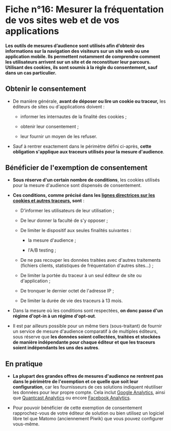 # Fiche n°16: Mesurer la fréquentation de vos sites web et de vos applications

#### Les outils de mesures d’audience sont utilisés afin d’obtenir des informations sur la navigation des visiteurs sur un site web ou une application mobile. Ils permettent notamment de comprendre comment les utilisateurs arrivent sur un site et de reconstituer leur parcours. Utilisant des cookies, ils sont soumis à la règle du consentement, sauf dans un cas particulier.

## Obtenir le consentement

* De manière générale, **avant de déposer ou lire un cookie ou traceur,** les éditeurs de sites ou d'applications doivent :

    * informer les internautes de la finalité des cookies ;

    * obtenir leur consentement ;

    * leur fournir un moyen de les refuser.

* Sauf à rentrer exactement dans le périmètre défini ci-après, **cette obligation s'applique aux traceurs utilisés pour la mesure d'audience**.

## Bénéficier de l'exemption de consentement

* **Sous réserve d'un certain nombre de conditions**, les cookies utilisés pour la mesure d'audience sont dispensés de consentement.

* **Ces conditions, comme précisé dans les [lignes directrices sur les cookies et autres traceurs](https://www.legifrance.gouv.fr/affichTexte.do?cidTexte=JORFTEXT000038783337), sont** :

    * D'informer les utilisateurs de leur utilisation ;

    * De leur donner la faculté de s'y opposer ;

    * De limiter le dispositif aux seules finalités suivantes :

        * la mesure d'audience ;

        * l'A/B testing ;

    * De ne pas recouper les données traitées avec d'autres traitements (fichiers clients, statistiques de fréquentation d'autres sites...) ;

    * De limiter la portée du traceur à un seul éditeur de site ou d'application ;

    * De tronquer le dernier octet de l'adresse IP ;

    * De limiter la durée de vie des traceurs à 13 mois.

* Dans la mesure où les conditions sont respectées, **on donc passe d'un régime d'opt-in à un régime d'opt-out**.

* Il est par ailleurs possible pour un même tiers (sous-traitant) de fournir un service de mesure d'audience comparatif à de multiples éditeurs, sous réserve que **les données soient collectées, traitées et stockées de manière indépendante pour chaque éditeur et que les traceurs soient indépendants les uns des autres**.

## En pratique

* **La plupart des grandes offres de mesures d'audience ne rentrent pas dans le périmètre de l'exemption et ce quelle que soit leur configuration**, car les fournisseurs de ces solutions indiquent réutiliser les données pour leur propre compte. Cela inclut [Google Analytics](https://support.google.com/analytics/answer/6004245?hl=fr), ainsi que [Quantcast Analytics](https://www.quantcast.com/terms/measure-terms-service/) ou encore [Facebook Analytics](https://developers.facebook.com/policy).

* Pour pouvoir bénéficier de cette exemption de consentement rapprochez-vous de votre éditeur de solution ou bien utilisez un logiciel libre tel que Matomo (anciennement Piwik) que vous pouvez configurer vous-même.
